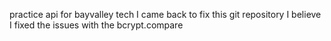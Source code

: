 practice api for bayvalley tech
I came back to fix this git repository
I believe I fixed the issues with the bcrypt.compare